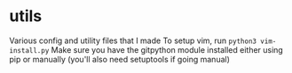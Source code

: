 # utils
Various config and utility files that I made
To setup vim, run `python3 vim-install.py` <ONLY SEEMS TO WORK WITH python3>
Make sure you have the gitpython module installed either using pip or manually (you'll also need setuptools if going manual)

